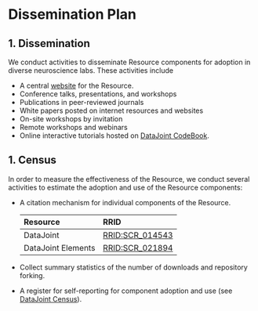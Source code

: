 # Dissemination Plan

## 1. Dissemination

We conduct activities to disseminate Resource components for adoption in diverse
neuroscience labs. These activities include

- A central [website](https://datajoint.com/docs/elements/) for the Resource.
- Conference talks, presentations, and workshops
- Publications in peer-reviewed journals
- White papers posted on internet resources and websites
- On-site workshops by invitation
- Remote workshops and webinars
- Online interactive tutorials hosted on [DataJoint CodeBook](https://codebook.datajoint.io).

## 1. Census

In order to measure the effectiveness of the Resource, we conduct several activities to
estimate the adoption and use of the Resource components:

- A citation mechanism for individual components of the Resource.

     | Resource | RRID |
     |:---------|:-----|
     | DataJoint | [RRID:SCR_014543](https://scicrunch.org/resolver/SCR_014543) |
     | DataJoint Elements | [RRID:SCR_021894](https://scicrunch.org/resolver/SCR_021894) |

- Collect summary statistics of the number of downloads and repository forking.

- A register for self-reporting for component adoption and use (see [DataJoint Census](https://community.datajoint.io)).
